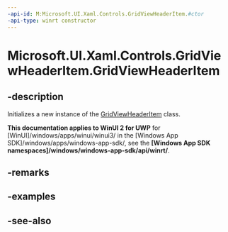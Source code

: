 ```yaml
---
-api-id: M:Microsoft.UI.Xaml.Controls.GridViewHeaderItem.#ctor
-api-type: winrt constructor
---
```


<!-- Method syntax
public GridViewHeaderItem()
-->

# Microsoft.UI.Xaml.Controls.GridViewHeaderItem.GridViewHeaderItem

## -description
Initializes a new instance of the [GridViewHeaderItem](gridviewheaderitem.md) class.

**This documentation applies to WinUI 2 for UWP** for [WinUI]/windows/apps/winui/winui3/ in the [Windows App SDK]/windows/apps/windows-app-sdk/, see the **[Windows App SDK namespaces]/windows/windows-app-sdk/api/winrt/**.

## -remarks

## -examples

## -see-also
